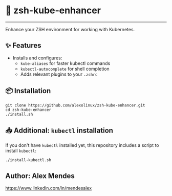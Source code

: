 # 🧩 zsh-kube-enhancer

----------------------

Enhance your ZSH environment for working with Kubernetes.

## ✨ Features

- Installs and configures:
  - `kube-aliases` for faster kubectl commands
  - `kubectl-autocomplete` for shell completion
  - Adds relevant plugins to your `.zshrc`

## 📦 Installation

```shell
git clone https://github.com/alexolinux/zsh-kube-enhancer.git
cd zsh-kube-enhancer
./install.sh
```

## 📥 Additional: `kubectl` installation

If you don't have `kubectl` installed yet, this repository includes a script to install `kubectl`:

```shell
./install-kubectl.sh
```

## Author: Alex Mendes

<https://www.linkedin.com/in/mendesalex>
